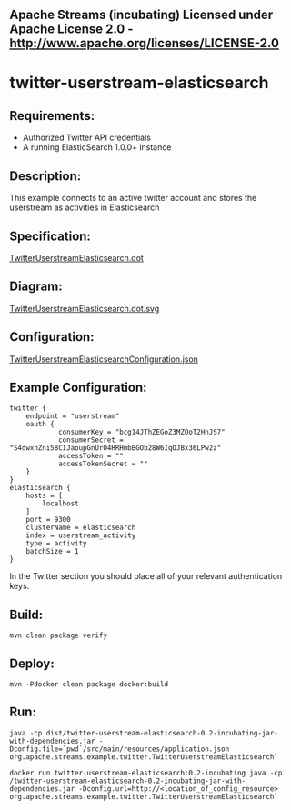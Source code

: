 Apache Streams (incubating)
Licensed under Apache License 2.0 - http://www.apache.org/licenses/LICENSE-2.0
--------------------------------------------------------------------------------

twitter-userstream-elasticsearch
==============================

Requirements:
-------------
 - Authorized Twitter API credentials
 - A running ElasticSearch 1.0.0+ instance

Description:
------------
This example connects to an active twitter account and stores the userstream as activities in Elasticsearch

Specification:
-----------------

[TwitterUserstreamElasticsearch.dot](TwitterUserstreamElasticsearch.dot "TwitterUserstreamElasticsearch.dot" )

Diagram:
-----------------

<a href="TwitterUserstreamElasticsearch.dot.svg" target="_self">TwitterUserstreamElasticsearch.dot.svg</a>

Configuration:
-----------------

[TwitterUserstreamElasticsearchConfiguration.json](TwitterUserstreamElasticsearchConfiguration.json "TwitterUserstreamElasticsearchConfiguration.json" )


Example Configuration:
----------------------

    twitter {
        endpoint = "userstream"
        oauth {
                consumerKey = "bcg14JThZEGoZ3MZOoT2HnJS7"
                consumerSecret = "S4dwxnZni58CIJaoupGnUrO4HRHmbBGOb28W6IqOJBx36LPw2z"
                accessToken = ""
                accessTokenSecret = ""
        }
    }
    elasticsearch {
        hosts = [
            localhost
        ]
        port = 9300
        clusterName = elasticsearch
        index = userstream_activity
        type = activity
        batchSize = 1
    }

In the Twitter section you should place all of your relevant authentication keys.

Build:
---------

    mvn clean package verify

Deploy:
--------

    mvn -Pdocker clean package docker:build

Run:
--------

    java -cp dist/twitter-userstream-elasticsearch-0.2-incubating-jar-with-dependencies.jar -Dconfig.file=`pwd`/src/main/resources/application.json org.apache.streams.example.twitter.TwitterUserstreamElasticsearch`

    docker run twitter-userstream-elasticsearch:0.2-incubating java -cp /twitter-userstream-elasticsearch-0.2-incubating-jar-with-dependencies.jar -Dconfig.url=http://<location_of_config_resource> org.apache.streams.example.twitter.TwitterUserstreamElasticsearch`
